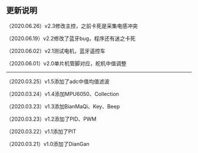 ## 更新说明

（2020.06.26）v2.3修改主控，之前卡死是采集电感冲突

（2020.06.19）v2.2修改了蓝牙bug，程序还有迷之卡死

（2020.06.02）v2.1测试电机，蓝牙遥控车

（2020.06.01）v2.0单片机管脚对应，舵机中值调整

---------------------

（2020.03.25）v1.5添加了adc中值均值滤波

（2020.03.24）v1.4添加MPU6050、Collection

（2020.03.23）v1.3添加BianMaQi、Key、Beep

（2020.03.23）v1.2添加了PID、PWM

（2020.03.22）v1.1添加了PIT

（2020.03.21）v1.0添加了DianGan

